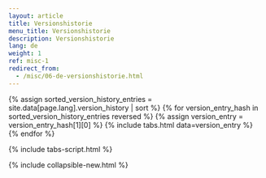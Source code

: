 ```yaml
---
layout: article
title: Versionshistorie
menu_title: Versionshistorie
description: Versionshistorie
lang: de
weight: 1
ref: misc-1
redirect_from:
  - /misc/06-de-versionshistorie.html
---
```


{% assign sorted_version_history_entries = site.data[page.lang].version_history | sort %}
{% for version_entry_hash in sorted_version_history_entries reversed %}
  {% assign version_entry = version_entry_hash[1][0] %}
  {% include tabs.html data=version_entry %}
{% endfor %}

{% include tabs-script.html %}

{% include collapsible-new.html %}
